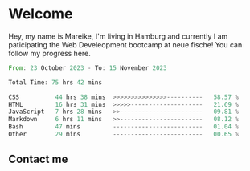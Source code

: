 # Welcome

Hey, my name is Mareike, I'm living in Hamburg and currently I am paticipating the Web Develeopment bootcamp at neue fische!
You can follow my progress here.

<!--START_SECTION:waka-->

```rust
From: 23 October 2023 - To: 15 November 2023

Total Time: 75 hrs 42 mins

CSS          44 hrs 38 mins  >>>>>>>>>>>>>>>----------   58.57 %
HTML         16 hrs 31 mins  >>>>>--------------------   21.69 %
JavaScript   7 hrs 28 mins   >>-----------------------   09.81 %
Markdown     6 hrs 11 mins   >>-----------------------   08.12 %
Bash         47 mins         -------------------------   01.04 %
Other        29 mins         -------------------------   00.65 %
```

<!--END_SECTION:waka-->

## Contact me



